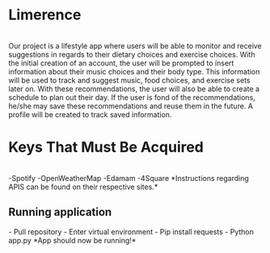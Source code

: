 # Limerence
<br>
Our project is a lifestyle app where users will be able to monitor and receive suggestions in regards to their dietary choices and exercise choices. With the initial creation of an account, the user will be prompted to insert information about their music choices and their body type. This information will be used to track and suggest music, food choices, and exercise sets later on. With these recommendations, the user will also be able to create a schedule to plan out their day. If the user is fond of the recommendations, he/she may save these recommendations and reuse them in the future. A profile will be created to track saved information.
<br>
<h1>Keys That Must Be Acquired</h1>
<br>
-Spotify 
-OpenWeatherMap
-Edamam
-4Square
*Instructions regarding APIS can be found on their respective sites.*
<br>
<h2> Running application</h2>
- Pull repository
- Enter virtual environment
- Pip install requests
- Python app.py
*App should now be running!*
